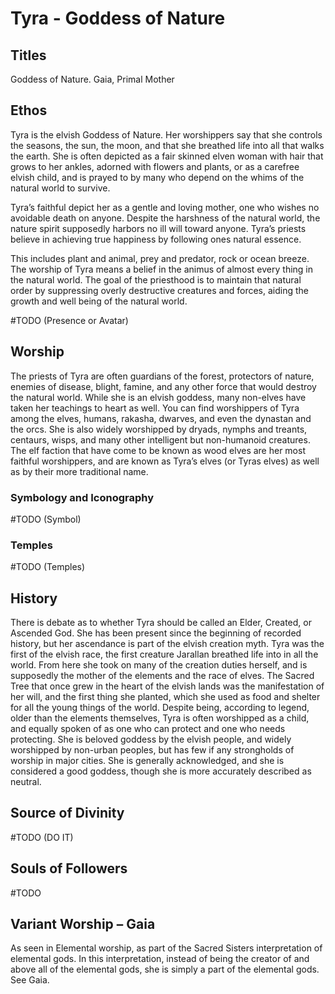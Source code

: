 # Tyra - Goddess of Nature


<!-- toc -->

## Titles

Goddess of Nature. Gaia, Primal Mother


## Ethos

Tyra is the elvish Goddess of Nature. Her worshippers say that she controls the seasons, the sun, the
moon, and that she breathed life into all that walks the earth. She is often depicted as a fair skinned
elven woman with hair that grows to her ankles, adorned with flowers and plants, or as a carefree
elvish child, and is prayed to by many who depend on the whims of the natural world to survive.

Tyra’s faithful depict her as a gentle and loving mother, one who wishes no avoidable death on
anyone. Despite the harshness of the natural world, the nature spirit supposedly harbors no ill will
toward anyone. Tyra’s priests believe in achieving true happiness by following ones natural essence.

This includes plant and animal, prey and predator, rock or ocean breeze. The worship of Tyra means
a belief in the animus of almost every thing in the natural world. The goal of the priesthood is to
maintain that natural order by suppressing overly destructive creatures and forces, aiding the growth
and well being of the natural world.


#TODO (Presence or Avatar)

## Worship

The priests of Tyra are often guardians of the forest, protectors of nature, enemies of disease, blight,
famine, and any other force that would destroy the natural world. While she is an elvish goddess,
many non-elves have taken her teachings to heart as well. You can find worshippers of Tyra among
the elves, humans, rakasha, dwarves, and even the dynastan and the orcs. She is also widely
worshipped by dryads, nymphs and treants, centaurs, wisps, and many other intelligent but
non-humanoid creatures. The elf faction that have come to be known as wood elves are her most
faithful worshippers, and are known as Tyra’s elves (or Tyras elves) as well as by their more
traditional name. 

### Symbology and Iconography

#TODO (Symbol)

### Temples

#TODO (Temples)

## History

There is debate as to whether Tyra should be called an Elder, Created, or Ascended God. She has
been present since the beginning of recorded history, but her ascendance is part of the elvish
creation myth. Tyra was the first of the elvish race, the first creature Jarallan breathed life into in all
the world. From here she took on many of the creation duties herself, and is supposedly the mother of
the elements and the race of elves. The Sacred Tree that once grew in the heart of the elvish lands
was the manifestation of her will, and the first thing she planted, which she used as food and shelter
for all the young things of the world.
Despite being, according to legend, older than the elements themselves, Tyra is often worshipped as
a child, and equally spoken of as one who can protect and one who needs protecting. She is beloved
goddess by the elvish people, and widely worshipped by non-urban peoples, but has few if any
strongholds of worship in major cities. She is generally acknowledged, and she is considered a good
goddess, though she is more accurately described as neutral.

## Source of Divinity

#TODO (DO IT)

## Souls of Followers

#TODO 

## Variant Worship – Gaia

As seen in Elemental worship, as part of the Sacred Sisters interpretation of elemental gods. In this
interpretation, instead of being the creator of and above all of the elemental gods, she is simply a part
of the elemental gods. See Gaia.

